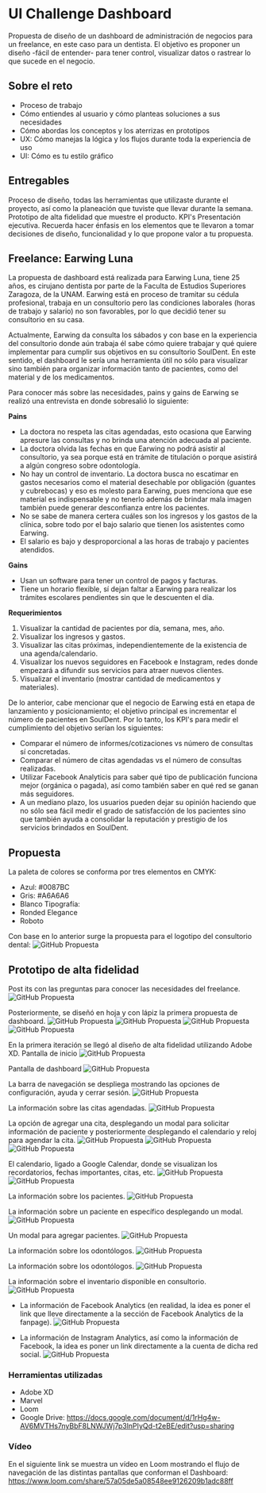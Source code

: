 # UI Challenge Dashboard
Propuesta de diseño de un dashboard de administración de negocios para un freelance, en este caso para un dentista. El objetivo es proponer un diseño -fácil de entender- para tener control, visualizar datos o rastrear lo que sucede en el negocio.

## Sobre el reto
- Proceso de trabajo
- Cómo entiendes al usuario y cómo planteas soluciones a sus necesidades
- Cómo abordas los conceptos y los aterrizas en prototipos
- UX: Cómo manejas la lógica y los flujos durante toda la experiencia de uso
- UI: Cómo es tu estilo gráfico

## Entregables

Proceso de diseño, todas las herramientas que utilizaste durante el proyecto, así como la planeación que tuviste que llevar durante la semana.
Prototipo de alta fidelidad que muestre el producto.
KPI's
Presentación ejecutiva.
Recuerda hacer énfasis en los elementos que te llevaron a tomar decisiones de diseño, funcionalidad y lo que propone valor a tu propuesta.

## Freelance: Earwing Luna
La propuesta de dashboard está realizada para Earwing Luna, tiene 25 años, es cirujano dentista por parte de la Faculta de Estudios Superiores Zaragoza, de la UNAM. Earwing está en proceso de tramitar su cédula profesional, trabaja en un consultorio pero las condiciones laborales (horas de trabajo y salario) no son favorables, por lo que decidió tener su consultorio en su casa. 

Actualmente, Earwing da consulta los sábados y con base en la experiencia del consultorio donde aún trabaja él sabe cómo quiere trabajar y qué quiere implementar para cumplir sus objetivos en su consultorio SoulDent. En este sentido, el dashboard le sería una herramienta útil no sólo para visualizar sino también para organizar información tanto de pacientes, como del material y de los medicamentos.

Para conocer más sobre las necesidades, pains y gains de Earwing se realizó una entrevista en donde sobresalió lo siguiente:

**Pains**
* La doctora no respeta las citas agendadas, esto ocasiona que Earwing apresure las consultas y no brinda una atención adecuada al paciente.
* La doctora olvida las fechas en que Earwing no podrá asistir al consultorio, ya sea porque está en trámite de titulación o porque asistirá a algún congreso sobre odontología.
* No hay un control de inventario. La doctora busca no escatimar en gastos necesarios como el material desechable por obligación (guantes y cubrebocas) y eso es molesto para Earwing, pues menciona que ese material es indispensable y no tenerlo además de brindar mala imagen también puede generar desconfianza entre los pacientes.
* No se sabe de manera certera cuáles son los ingresos y los gastos de la clínica, sobre todo por el bajo salario que tienen los asistentes como Earwing.
* El salario es bajo y desproporcional a las horas de trabajo y pacientes atendidos.

**Gains**
* Usan un software para tener un control de pagos y facturas.
* Tiene un horario flexible, sí dejan faltar a Earwing para realizar los trámites escolares pendientes sin que le descuenten el día.

**Requerimientos**
1. Visualizar la cantidad de pacientes por día, semana, mes, año.
2. Visualizar los ingresos y gastos.
3. Visualizar las citas próximas, independientemente de la existencia de una agenda/calendario.
4. Visualizar los nuevos seguidores en Facebook e Instagram, redes donde empezará a difundir sus servicios para atraer nuevos clientes.
5. Visualizar el inventario (mostrar cantidad de medicamentos y materiales).

De lo anterior, cabe mencionar que el negocio de Earwing está en etapa de lanzamiento y posicionamiento; el objetivo principal es incrementar el número de pacientes en SoulDent. Por lo tanto, los KPI's para medir el cumplimiento del objetivo serían los siguientes:

* Comparar el número de informes/cotizaciones vs número de consultas sí concretadas.
* Comparar el número de citas agendadas vs el número de consultas realizadas.
* Utilizar Facebook Analyticis para saber qué tipo de publicación funciona mejor (orgánica o pagada), así como también saber en qué red se ganan más seguidores.
* A un mediano plazo, los usuarios pueden dejar su opinión haciendo que no sólo sea fácil medir el grado de satisfacción de los pacientes sino que también ayuda a consolidar la reputación y prestigio de los servicios brindados en SoulDent.

## Propuesta
La paleta de colores se conforma por tres elementos en CMYK:
* Azul: #0087BC
* Gris: #A6A6A6
* Blanco
Tipografía: 
* Ronded Elegance
* Roboto

Con base en lo anterior surge la propuesta para el logotipo del consultorio dental:
![GitHub Propuesta](Interfaz/logo.jpg)

## Prototipo de alta fidelidad

Post its con las preguntas para conocer las necesidades del freelance.
![GitHub Propuesta](Prototipo/postits.jpg)

Posteriormente, se diseñó en hoja y con lápiz la primera propuesta de dashboard.
![GitHub Propuesta](Prototipo/bajafidelidad2.jpg)
![GitHub Propuesta](Prototipo/bajafidelidad3.jpg)
![GitHub Propuesta](Prototipo/bajafidelidad4.jpg)
![GitHub Propuesta](Prototipo/bajafidelidad5.jpg)

En la primera iteración se llegó al diseño de alta fidelidad utilizando Adobe XD.
Pantalla de inicio
![GitHub Propuesta](Interfaz/1.png)

Pantalla de dashboard
![GitHub Propuesta](Interfaz/4.png)

La barra de navegación se despliega mostrando las opciones de configuración, ayuda y cerrar sesión.
![GitHub Propuesta](Interfaz/5.png)

La información sobre las citas agendadas.
![GitHub Propuesta](Interfaz/7.png)

La opción de agregar una cita, desplegando un modal para solicitar información de paciente y posteriormente desplegando el calendario y reloj para agendar la cita.
![GitHub Propuesta](Interfaz/10.png)
![GitHub Propuesta](Interfaz/11.png)
![GitHub Propuesta](Interfaz/12.png)

El calendario, ligado a Google Calendar, donde se visualizan los recordatorios, fechas importantes, citas, etc.
![GitHub Propuesta](Interfaz/13.png)
![GitHub Propuesta](Interfaz/14.png)

La información sobre los pacientes.
![GitHub Propuesta](Interfaz/13.png)

La información sobre un paciente en específico desplegando un modal.
![GitHub Propuesta](Interfaz/16.png)

Un modal para agregar pacientes.
![GitHub Propuesta](Interfaz/14.png)

La información sobre los odontólogos.
![GitHub Propuesta](Interfaz/17.png)

La información sobre los odontólogos.
![GitHub Propuesta](Interfaz/18.png)

La información sobre el inventario disponible en consultorio.
![GitHub Propuesta](Interfaz/19.png)

* La información de Facebook Analytics (en realidad, la idea es poner el link que lleve directamente a la sección de Facebook Analytics de la fanpage).
![GitHub Propuesta](Interfaz/20.png)

* La información de Instagram Analytics, así como la información de Facebook, la idea es poner un link directamente a la cuenta de dicha red social.
![GitHub Propuesta](Interfaz/21.png)

### Herramientas utilizadas
* Adobe XD
* Marvel
* Loom
* Google Drive: https://docs.google.com/document/d/1rHg4w-AV6MVTHs7nyBbF8LNWJWj7p3lnPIyQd-t2eBE/edit?usp=sharing

### Vídeo
En el siguiente link se muestra un vídeo en Loom mostrando el flujo de navegación de las distintas pantallas que conforman el Dashboard: https://www.loom.com/share/57a05de5a08548ee9126209b1adc88ff





